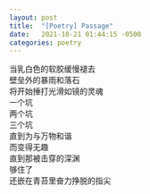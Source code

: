 ```yaml
---
layout: post
title:  "[Poetry] Passage"
date:   2021-10-21 01:44:15 -0500
categories: poetry
---
```


当乳白色的软胶缓慢褪去\
壁垒外的暴雨和落石\
将开始捶打光滑如镜的灵魂\
一个坑\
两个坑\
三个坑\
直到为与万物和谐\
而变得无趣\
直到那被击穿的深渊\
够住了\
还嵌在青苔里奋力挣脱的指尖
